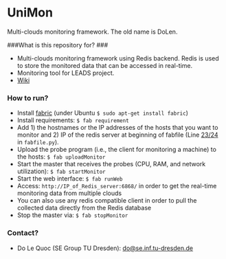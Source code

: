 # UniMon
Multi-clouds monitoring framework. The old name is DoLen.

###What is this repository for? ###
* Multi-clouds monitoring framework using Redis backend. Redis is used to store the monitored data that can be accessed in real-time.
* Monitoring tool for LEADS project.
* [Wiki](http://www.leads-project.eu/wiki/)

### How to run? ###
* Install [fabric](http://www.fabfile.org/) (under Ubuntu `$ sudo apt-get install fabric`)
* Install requirements: `$ fab requirement`
* Add 1) the hostnames or the IP addresses of the hosts that you want to monitor and 2) IP of the redis server at beginning of fabfile (Line [23/24](https://github.com/leads-project/unimon/blob/master/fabfile.py#L23) in `fabfile.py`).
* Upload the probe program (i.e., the client for monitoring a machine) to the hosts: `$ fab uploadMonitor`
* Start the master that receives the probes (CPU, RAM, and network utilization): `$ fab startMonitor`
* Start the web interface: `$ fab runWeb`
* Access: `http://IP_of_Redis_server:6868/` in order to get the real-time monitoring data from multiple clouds
* You can also use any redis compatible client in order to pull the collected data directly from the Redis database
* Stop the master via: `$ fab stopMonitor`

### Contact? ###
* Do Le Quoc (SE Group TU Dresden): do@se.inf.tu-dresden.de 


